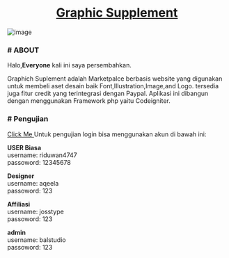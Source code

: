 <h1 align="center">
	<a href="https://marketplace.muhammadriduwan.com/">
		Graphic Supplement
	</a>
</h1>


![image](https://user-images.githubusercontent.com/69374541/102449170-4b5a8f00-4066-11eb-892a-5eb91741ad5f.png)


### # ABOUT

Halo,<strong>Everyone</strong> kali ini saya persembahkan.

Graphich Suplement adalah Marketpalce berbasis website yang digunakan untuk membeli aset desain baik Font,Illustration,Image,and Logo. tersedia juga fitur credit yang terintegrasi dengan Paypal. Aplikasi ini dibangun dengan menggunakan Framework php yaitu Codeigniter.

### # Pengujian
<a href="https://marketplace.muhammadriduwan.com">Click Me </a>
Untuk pengujian login bisa menggunakan akun di bawah ini:

<b>USER Biasa</b>
<br/>
username: riduwan4747
<br/>
passoword: 12345678

<b>Designer</b>
<br/>
username: aqeela
<br/>
passoword: 123

<b>Affiliasi</b>
<br/>
username: josstype
<br/>
passoword: 123

<b>admin</b>
<br/>
username: balstudio
<br/>
passoword: 123

